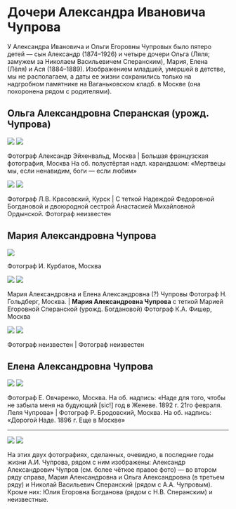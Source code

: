 # Дочери Александра Ивановича Чупрова

У Александра Ивановича и Ольги Егоровны Чупровых было пятеро детей — сын Александр (1874–1926) и четыре дочери Ольга (Ляля; замужем за Николаем Васильевичем Сперанским), Мария, Елена (Лёля) и Ася (1884–1889). Изображением младшей, умершей в детстве, мы не располагаем, а даты ее жизни сохранились только на надгробном памятнике на Ваганьковском кладб. в Москве (она похоронена рядом с родителями).

## Ольга Александровна Сперанская (урожд. Чупрова)

![](../Album/img/11-1.jpg) ![](../Album/11-2.jpg)

Фотограф Александр Эйхенвальд, Москва | Большая французская фотография, Москва
На об. полустёртая надп. карандашом: «Мертвецы мы, если ненавидим, боги — если любим»

![](../Album/img/11-3.jpg) ![](img/OACh_NMB_AMO.jpg)

Фотограф Л.В. Красовский, Курск | С теткой Надеждой Федоровной Богдановой и двоюродной сестрой Анастасией Михайловной Ордынской.
Фотограф неизвестен

## Мария Александровна Чупрова

![](../Album/img/11-4.jpg)

Фотограф И. Курбатов, Москва

![](../Album/img/12.jpg) ![](../Album/34.jpg)

Мария Александровна и Елена Александровна (?) Чупровы
Фотограф Н. Гольдберг, Москва. | **Мария Александровна Чупрова** 
с теткой Марией Егоровной Сперанской (урожд. Богдановой)
Фотограф К.А. Фишер, Москва

![](img/MACh-1.jpg) ![](img/MACh-2.jpg)

Фотограф неизвестен | Фотограф неизвестен

## Елена Александровна Чупрова

![](../Album/img/14-2.jpg) ![](../Album/14-3.jpg)

Фотограф Е. Овчаренко, Москва.
На об. надпись: «Наде для того, чтобы не забыла меня на будующий [sic!] год в Женеве. 1892 г. 21го февраля. Леля Чупрова» | Фотограф Р. Бродовский, Москва.
На об. надпись: «Дорогой Наде. 1896 г. Еще в Москве»

---

![](../Album/img/40-3.jpg) ![](img/AICh_group.jpg)

На этих двух фотографиях, сделанных, очевидно, в последние годы жизни А.И. Чупрова, рядом с ним изображены: Александр Александрович Чупров (см. более чёткое правое фото) — во втором ряду справа, Мария Александровна и Ольга Александровна (в третьем ряду) и Николай Васильевич Сперанский (рядом с А.А. Чупровым). Кроме них: Юлия Егоровна Богданова (рядом с Н.В. Сперанским) и неизвестные.